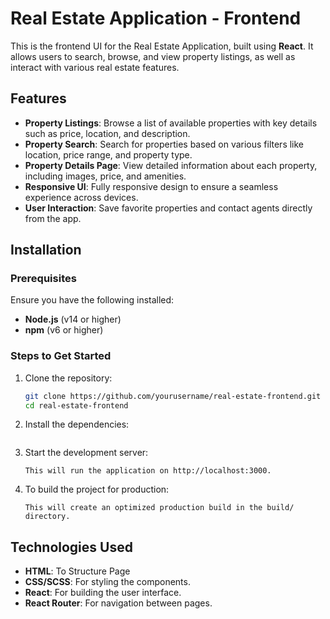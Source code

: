 # Real Estate Application - Frontend

This is the frontend UI for the Real Estate Application, built using **React**. It allows users to search, browse, and view property listings, as well as interact with various real estate features.

## Features

- **Property Listings**: Browse a list of available properties with key details such as price, location, and description.
- **Property Search**: Search for properties based on various filters like location, price range, and property type.
- **Property Details Page**: View detailed information about each property, including images, price, and amenities.
- **Responsive UI**: Fully responsive design to ensure a seamless experience across devices.
- **User Interaction**: Save favorite properties and contact agents directly from the app.

## Installation

### Prerequisites

Ensure you have the following installed:

- **Node.js** (v14 or higher)
- **npm** (v6 or higher)

### Steps to Get Started

1. Clone the repository:
   ```bash
   git clone https://github.com/yourusername/real-estate-frontend.git
   cd real-estate-frontend

2. Install the dependencies:
    ```npm install

3. Start the development server:
    ```npm start
    This will run the application on http://localhost:3000.

4. To build the project for production:
    ```npm run build
    This will create an optimized production build in the build/ directory.

## Technologies Used

- **HTML**: To Structure Page
- **CSS/SCSS**: For styling the components.
- **React**: For building the user interface.
- **React Router**: For navigation between pages.
